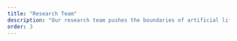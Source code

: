 ```yaml
---
title: "Research Team"
description: "Our research team pushes the boundaries of artificial life, exploring emergent behaviors and evolutionary systems."
order: 3
---
```

